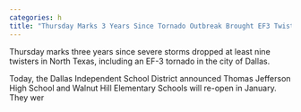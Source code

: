 ```yaml
---
categories: h
title: "Thursday Marks 3 Years Since Tornado Outbreak Brought EF3 Twister Through Dallas"
---
```


Thursday marks three years since severe storms dropped at least nine twisters in North Texas, including an EF-3 tornado in the city of Dallas.



Today, the Dallas Independent School District announced Thomas Jefferson High School and Walnut Hill Elementary Schools will re-open in January. They wer